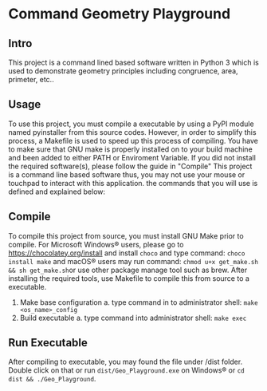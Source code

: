 # Command Geometry Playground
## Intro
This project is a command lined based software written in Python 3 which is used to demonstrate geometry principles including congruence, area, primeter, etc.. 
## Usage
To use this project, you must compile a executable by using a PyPI module named pyinstaller from this source codes. However, in order to simplify this process, a Makefile is used to speed up this process of compiling. You have to make sure that GNU make is properly installed on to your build machine and been added to either PATH or Enviroment Variable. If you did not install the required software(s), please follow the guide in "Compile"
This project is a command line based software thus, you may not use your mouse or touchpad to interact with this application. the commands that you will use is defined and explained below:
## Compile
To compile this project from source, you must install GNU Make prior to compile. For Microsoft Windows® users, please go to https://chocolatey.org/install and install `choco` and type command: `choco install make` and macOS® users may run command: `chmod u+x get_make.sh && sh get_make.sh`or use other package manage tool such as brew. 
After installing the required tools, use Makefile to compile this from source to a executable.
1. Make base configuration
a. type command in to administrator shell: `make <os_name>_config`
2. Build executable
a. type command into administrator shell: `make exec`
## Run Executable
After compiling to executable, you may found the file under /dist folder. Double click on that or run `dist/Geo_Playground.exe` on Windows® or `cd dist && ./Geo_Playground`. 
